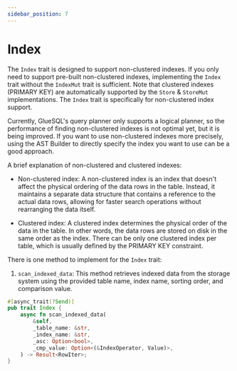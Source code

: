 ```yaml
---
sidebar_position: 7
---
```


# Index

The `Index` trait is designed to support non-clustered indexes. If you only need to support pre-built non-clustered indexes, implementing the `Index` trait without the `IndexMut` trait is sufficient. Note that clustered indexes (PRIMARY KEY) are automatically supported by the `Store` & `StoreMut` implementations. The `Index` trait is specifically for non-clustered index support.

Currently, GlueSQL's query planner only supports a logical planner, so the performance of finding non-clustered indexes is not optimal yet, but it is being improved. If you want to use non-clustered indexes more precisely, using the AST Builder to directly specify the index you want to use can be a good approach.

A brief explanation of non-clustered and clustered indexes:

- Non-clustered index: A non-clustered index is an index that doesn't affect the physical ordering of the data rows in the table. Instead, it maintains a separate data structure that contains a reference to the actual data rows, allowing for faster search operations without rearranging the data itself.

- Clustered index: A clustered index determines the physical order of the data in the table. In other words, the data rows are stored on disk in the same order as the index. There can be only one clustered index per table, which is usually defined by the PRIMARY KEY constraint.

There is one method to implement for the `Index` trait:

1. `scan_indexed_data`: This method retrieves indexed data from the storage system using the provided table name, index name, sorting order, and comparison value.

```rust
#[async_trait(?Send)]
pub trait Index {
    async fn scan_indexed_data(
        &self,
        _table_name: &str,
        _index_name: &str,
        _asc: Option<bool>,
        _cmp_value: Option<(&IndexOperator, Value)>,
    ) -> Result<RowIter>;
}
```